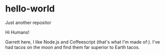 # hello-world
Just another repositor

Hi Humans!

Garrett here, I like Node.js and Coffeescript (that's what I'm made of:).
I've had tacos on the moon and find them far superior to Earth tacos.
